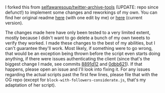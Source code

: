 I forked this from [selfawaresoup/twitter-archive-tools](https://github.com/selfawaresoup/twitter-archive-tools) (UPDATE: repo since defunct!) to implement some changes and reworkings of my own. You can find her original readme [here](/README.old.md) (with one edit by me) or [here](https://github.com/selfawaresoup/twitter-archive-tools/blob/main/README.md) (current version).

The changes made here have only been tested to a very limited extent, mostly because I didn't want to go delete a bunch of my own tweets to verify they worked. I made these changes to the best of my abilities, but I can't guarantee they'll work. Most likely, if something were to go wrong, that would be an exception being thrown before the script even starts doing anything, if there were issues authenticating the client (since that's the biggest change I made, see commits [8891d12](https://github.com/mxamber/twitter-archive-tools/commit/8891d125c580a3afb13c7f0ce0f7546dfe2f058f) and [0dbb621](https://github.com/mxamber/twitter-archive-tools/commit/0dbb621ad9406d5cb1e777c192390343f23671cf)). If that happens, please open an issue and I'll look into fixing it. For any issues regarding the actual scripts past the first few lines, please file that with the OG repo (except for `block-with-followers-considerate.js`, that's my adaptation of her script).
